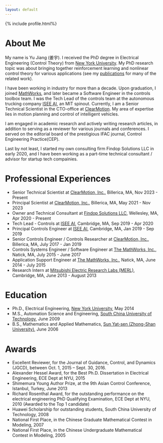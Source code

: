 ```yaml
---
layout: default
---
```


[comment]: # (Insert my picture)
{% include profile.html%}

[comment]: # (Insert my resume below)

# About Me

[comment]: # (Educational)
My name is Yu Jiang (姜宇). I received the PhD degree in Electrical Engineering (Control Theory) from [New York University](https://www.nyu.edu). My PhD research topic was about bringing together reinforcement learning and nonlinear control theory for various applications (see my  [publications]({{site.url}}/publications/) for many of the related work).

[comment]: # (Industry)
I have been working in industry for more than a decade. Upon graduation, I joined [MathWorks](https://www.mathworks.com), and later became a Software Engineer in the controls toolbox team. I was the Tech Lead of the controls team at the autonomous trucking company [ISEE AI](https://www.isee.ai), an MIT spinout. Currently, I am a Senior Technical Scientist in the CTO-office at [ClearMotion](https://www.clearmotion.com). My area of expertise lies in motion planning and control of intelligent vehicles.

[comment]: # (Acamedia Research)
I am engaged in academic research and actively writing research articles, in addition to serving as a reviewer for various journals and conferences. I served on the editorial board of the prestigious IFAC journal, Control Engineering Practice(CEP). 

[comment]: # (Consulting)
Last by not least, I started my own consulting firm Findop Solutions LLC in early 2020, and I have been working as a part-time technical consultant / advisor for startup tech compainies.

# Professional Experiences
- Senior Technical Scientist at [ClearMotion, Inc.](https://www.clearmotion.com), Billerica, MA, Nov 2023 - Present
- Principal Scientist at [ClearMotion, Inc.](https://www.clearmotion.com), Billerica, MA, May 2021 - Nov 2023
- Owner and Technical Consultant at [Findop Solutions LLC](https://www.findop.xyz),  Wellesley, MA, Apr 2020 - Present
- Tech Lead - Controls at [ISEE AI](https://www.isee.ai), Cambridge, MA, Sep 2019 - Apr 2020
- Principal Controls Engineer at [ISEE AI](https://www.isee.ai), Cambridge, MA, Jan 2019 - Sep 2019
- Senior Controls Engineer / Controls Researcher at [ClearMotion, Inc.](https://www.clearmotion.com), Billerica, MA, July 2017 - Jan 2019
- Controls Systems Engineer / Software Engineer at [The MathWorks, Inc.](https://www.mathworks.com), Natick, MA, July 2015 - June 2017
- Application Support Engineer at [The MathWorks, Inc.](https://www.mathworks.com), Natick, MA, June 2014 - July 2015
- Research Intern at [Mitsubishi Electric Research Labs (MERL)](https://www.merl.com), Cambridge, MA, June 2013 - August 2013

# Education
* Ph.D., Electrical Engineering, <a href="http://www.nyu.edu">New York University</a>, May 2014
* M.S., Automation Science and Engineering, <a href="http://www.scut.edu.cn/">South China University of Technology</a>, June 2009
* B.S., Mathematics and Applied Mathematics, <a href="http://www.sysu.edu.cn">Sun Yat-sen (Zhong-Shan University)</a>, June 2006

# Awards
* Excellent Reviewer, for the Journal of Guidance, Control, and Dynamics (JGCD), between Oct. 1, 2015 – Sept. 30, 2016.
* Alexander Hessel Award, for the Best Ph.D. Dissertation in Electrical Engineering, ECE Dept at NYU, 2015
* Shimemura Young Author Prize, at the 9th Asian Control Conference, Istanbul, Turkey, June 2013
* Richard Rosenthal Award, for the outstanding performance on the electrical engineering PhD Qualifying Examination, ECE Dept at NYU, 2010 (Awarded to the Top 1 candidate)
* Huawei Scholarship for outstanding students, South China University of Technology, 2008
* National First Place, in the Chinese Graduate Mathematical Contest in Modeling, 2007
* National First Place, in the Chinese Undergraduate Mathematical Contest in Modeling, 2005
